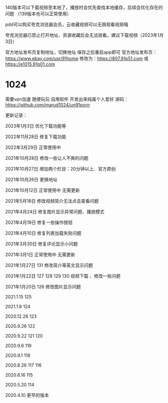 140版本可以下载视频至本地了，播放时会优先查找本地缓存，后续会优化存在的问题
（139版本也可以正常使用）

pdd可以购买夸克浏览器会员，云收藏视频可以无限观看视频哦

夸克浏览器已禁止打开地址、资源收藏后会无法观看，建议下载视频（2023年1月3日）

官方地址发布页复制地址，切换地址 保存之后重启app即可
  官方地址发布页：https://www.ebay.com/usr/91home
  修改为：https://807.91p51.com 或 https://e1015.91p01.com


# 1024
需要vpn加速
随便玩玩 自用软件 开发出来纯属个人爱好
源码：https://github.com/marud1024/un91porn

更新记录：

2023年1月3日     优化下载功能等

2022年11月28日   修复下载功能

2022年3月29日   正常使用中

2021年10月28日  修改一些让人不爽的问题

2021年10月27日  增加两个栏目：20分钟以上、官方原创

2021年10月26日  更换地址

2021年10月12日  正常使用中 无需更新

2021年5月18日 修改视频简介无法点击查看问题

2021年4月24日 修复图片显示异常问题、播放模式

2021年4月19日 修复一些操作按钮

2021年4月10日 修复列表加载失败问题

2021年3月30日 修复评论显示小问题

2021年3月1日 正常使用中 无需更新

2021年1月27日 131
修改简介等英文显示问题

2021年1月22日 127 128 129 130
视频下载 、修改一些问题

2021年1月20日 126
修改图片显示问题

2021.1.15      125

2021.1.8      124

2020.12.26     123

2020.9.26      122

2020.9.22     121 120

2020.9.6      119

2020.9.1      118

2020.8.26      117 116

2020.6.16      115

2020.5.20     114

2020.4.10    更早的版本

